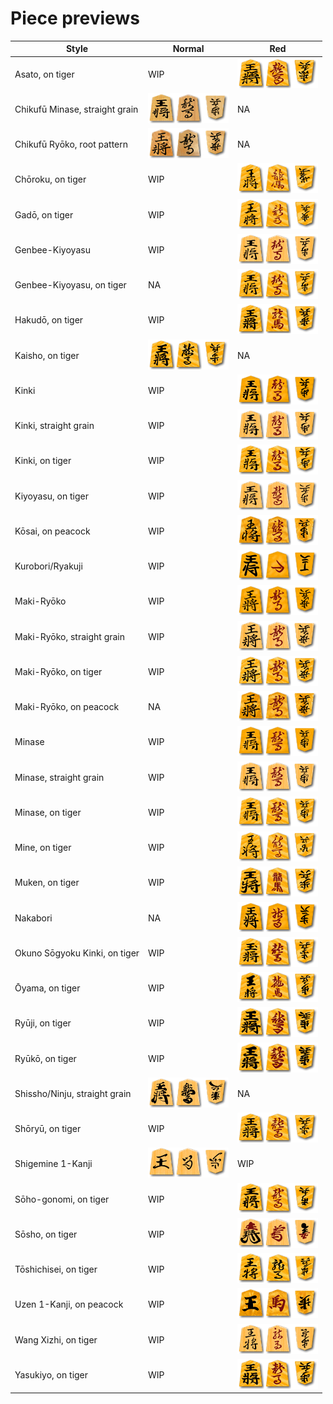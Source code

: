 # Piece previews
| Style | Normal | Red |
| --- | --- | --- |
| Asato, on tiger | WIP | ![](previews/asato_R_preview.png) |
| Chikufū Minase, straight grain | ![](previews/chikufuu_minase_preview.png)| NA |
| Chikufū Ryōko, root pattern | ![](previews/chikufuu_ryouko_preview.png) | NA |
| Chōroku, on tiger | WIP | ![](previews/chouroku_R_preview.png) |
| Gadō, on tiger | WIP | ![](previews/gadou_R_preview.png) |
| Genbee-Kiyoyasu | WIP | ![](previews/genbee_R_preview.png) |
| Genbee-Kiyoyasu, on tiger | NA | ![](previews/genbee_torafu_R_preview.png) |
| Hakudō, on tiger | WIP | ![](previews/hakudou_R_preview.png) |
| Kaisho, on tiger | ![](previews/kaisho_preview.png) | NA |
| Kinki | WIP | ![](previews/kinki_R_preview.png) |
| Kinki, straight grain | WIP | ![](previews/kinki_masame_R_preview.png) |
| Kinki, on tiger | WIP | ![](previews/kinki_torafu_R_preview.png) |
| Kiyoyasu, on tiger | WIP | ![](previews/kiyoyasu_R_preview.png) |
| Kōsai, on peacock | WIP | ![](previews/kousai_R_preview.png) |
| Kurobori/Ryakuji | WIP | ![](previews/kuroryaku_R_preview.png) |
| Maki-Ryōko | WIP | ![](previews/ryouko_R_preview.png) |
| Maki-Ryōko, straight grain | WIP | ![](previews/ryouko_masame_R_preview.png) |
| Maki-Ryōko, on tiger | WIP | ![](previews/ryouko_torafu_R_preview.png) |
| Maki-Ryōko, on peacock | NA | ![](previews/ryouko_kujaku_R_preview.png) |
| Minase | WIP | ![](previews/minase_R_preview.png) |
| Minase, straight grain | WIP | ![](previews/minase_masame_R_preview.png) |
| Minase, on tiger | WIP | ![](previews/minase_torafu_R_preview.png) |
| Mine, on tiger | WIP | ![](previews/mine_R_preview.png) |
| Muken, on tiger | WIP | ![](previews/muken_R_preview.png) |
| Nakabori | NA | ![](previews/nakabori_R_preview.png) |
| Okuno Sōgyoku Kinki, on tiger | WIP | ![](previews/okuno_kinki_R_preview.png) |
| Ōyama, on tiger | WIP | ![](previews/ooyama_R_preview.png) |
| Ryūji, on tiger | WIP | ![](previews/ryuuji_R_preview.png) |
| Ryūkō, on tiger | WIP | ![](previews/ryuukou_R_preview.png) |
| Shissho/Ninju, straight grain | ![](previews/shissho_preview.png) | NA |
| Shōryū, on tiger | WIP | ![](previews/shouryuu_R_preview.png) |
| Shigemine 1-Kanji | ![](previews/sigemine_preview.png) | WIP |
| Sōho-gonomi, on tiger | WIP | ![](previews/souhogonomi_R_preview.png) |
| Sōsho, on tiger | WIP | ![](previews/sousho_R_preview.png) |
| Tōshichisei, on tiger | WIP | ![](previews/tou7sei_preview.png) |
| Uzen 1-Kanji, on peacock | WIP | ![](previews/uzen_R_preview.png) |
| Wang Xizhi, on tiger | WIP | ![](previews/wxz_R_preview.png) |
| Yasukiyo, on tiger | WIP | ![](previews/yasukiyo_R_preview.png) |